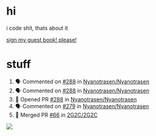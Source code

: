 # hi
i code shit, thats about it

[sign my guest book! please!](https://github.com/Just-a-Unity-Dev/Just-a-Unity-Dev/issues/new?&body=Sign%20my%20guest%20book%20by%20placing%20your%20name%20in%20the%20title,%20how%27d%20you%20get%20to%20this%20page%20and%20why?%20Don%27t%20forget%20you%20have%20an%20entire%20notebook%20in%20your%20hands!)


# stuff
<!--START_SECTION:activity-->
1. 🗣 Commented on [#288](https://github.com/Nyanotrasen/Nyanotrasen/issues/288) in [Nyanotrasen/Nyanotrasen](https://github.com/Nyanotrasen/Nyanotrasen)
2. 🗣 Commented on [#288](https://github.com/Nyanotrasen/Nyanotrasen/issues/288) in [Nyanotrasen/Nyanotrasen](https://github.com/Nyanotrasen/Nyanotrasen)
3. 💪 Opened PR [#288](https://github.com/Nyanotrasen/Nyanotrasen/pull/288) in [Nyanotrasen/Nyanotrasen](https://github.com/Nyanotrasen/Nyanotrasen)
4. 🗣 Commented on [#279](https://github.com/Nyanotrasen/Nyanotrasen/issues/279) in [Nyanotrasen/Nyanotrasen](https://github.com/Nyanotrasen/Nyanotrasen)
5. 🎉 Merged PR [#66](https://github.com/2G2C/2G2C/pull/66) in [2G2C/2G2C](https://github.com/2G2C/2G2C)
<!--END_SECTION:activity-->

![](https://github-profile-summary-cards.vercel.app/api/cards/profile-details?username=Just-a-Unity-Dev&theme=solarized_dark)
